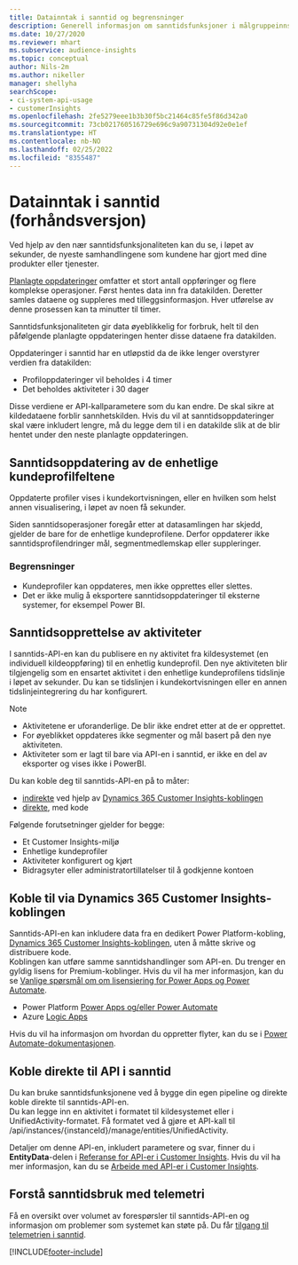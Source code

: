 ```yaml
---
title: Datainntak i sanntid og begrensninger
description: Generell informasjon om sanntidsfunksjoner i målgruppeinnsikt.
ms.date: 10/27/2020
ms.reviewer: mhart
ms.subservice: audience-insights
ms.topic: conceptual
author: Nils-2m
ms.author: nikeller
manager: shellyha
searchScope:
- ci-system-api-usage
- customerInsights
ms.openlocfilehash: 2fe5279eee1b3b30f5bc21464c85fe5f86d342a0
ms.sourcegitcommit: 73cb021760516729e696c9a90731304d92e0e1ef
ms.translationtype: HT
ms.contentlocale: nb-NO
ms.lasthandoff: 02/25/2022
ms.locfileid: "8355487"
---
```

# <a name="real-time-data-ingestion-preview"></a>Datainntak i sanntid (forhåndsversjon)

Ved hjelp av den nær sanntidsfunksjonaliteten kan du se, i løpet av sekunder, de nyeste samhandlingene som kundene har gjort med dine produkter eller tjenester.

[Planlagte oppdateringer](system.md#schedule-tab) omfatter et stort antall oppføringer og flere komplekse operasjoner. Først hentes data inn fra datakilden. Deretter samles dataene og suppleres med tilleggsinformasjon. Hver utførelse av denne prosessen kan ta minutter til timer.

Sanntidsfunksjonaliteten gir data øyeblikkelig for forbruk, helt til den påfølgende planlagte oppdateringen henter disse dataene fra datakilden.

Oppdateringer i sanntid har en utløpstid da de ikke lenger overstyrer verdien fra datakilden:

- Profiloppdateringer vil beholdes i 4 timer
- Det beholdes aktiviteter i 30 dager

Disse verdiene er API-kallparametere som du kan endre. De skal sikre at kildedataene forblir sannhetskilden. Hvis du vil at sanntidsoppdateringer skal være inkludert lengre, må du legge dem til i en datakilde slik at de blir hentet under den neste planlagte oppdateringen.

## <a name="real-time-update-of-the-unified-customer-profile-fields"></a>Sanntidsoppdatering av de enhetlige kundeprofilfeltene

Oppdaterte profiler vises i kundekortvisningen, eller en hvilken som helst annen visualisering, i løpet av noen få sekunder.

Siden sanntidsoperasjoner foregår etter at datasamlingen har skjedd, gjelder de bare for de enhetlige kundeprofilene. Derfor oppdaterer ikke sanntidsprofilendringer mål, segmentmedlemskap eller suppleringer.

### <a name="limitations"></a>Begrensninger

- Kundeprofiler kan oppdateres, men ikke opprettes eller slettes.
- Det er ikke mulig å eksportere sanntidsoppdateringer til eksterne systemer, for eksempel Power BI.

## <a name="real-time-creation-of-activities"></a>Sanntidsopprettelse av aktiviteter

I sanntids-API-en kan du publisere en ny aktivitet fra kildesystemet (en individuell kildeoppføring) til en enhetlig kundeprofil. Den nye aktiviteten blir tilgjengelig som en ensartet aktivitet i den enhetlige kundeprofilens tidslinje i løpet av sekunder. Du kan se tidslinjen i kundekortvisningen eller en annen tidslinjeintegrering du har konfigurert.

> [!NOTE]
>
> - Aktivitetene er uforanderlige. De blir ikke endret etter at de er opprettet.
> - For øyeblikket oppdateres ikke segmenter og mål basert på den nye aktiviteten.
> - Aktiviteter som er lagt til bare via API-en i sanntid, er ikke en del av eksporter og vises ikke i PowerBI.

Du kan koble deg til sanntids-API-en på to måter:

- [indirekte](#connect-via-the-dynamics-365-customer-insights-connector) ved hjelp av [Dynamics 365 Customer Insights-koblingen](/connectors/customerinsights/)
- [direkte](#connect-directly-to-the-real-time-api), med kode

Følgende forutsetninger gjelder for begge:

- Et Customer Insights-miljø
- Enhetlige kundeprofiler
- Aktiviteter konfigurert og kjørt
- Bidragsyter eller administratortillatelser til å godkjenne kontoen

## <a name="connect-via-the-dynamics-365-customer-insights-connector"></a>Koble til via Dynamics 365 Customer Insights-koblingen

Sanntids-API-en kan inkludere data fra en dedikert Power Platform-kobling, [Dynamics 365 Customer Insights-koblingen](/connectors/customerinsights/), uten å måtte skrive og distribuere kode.    
Koblingen kan utføre samme sanntidshandlinger som API-en. Du trenger en gyldig lisens for Premium-koblinger. Hvis du vil ha mer informasjon, kan du se [Vanlige spørsmål om om lisensiering for Power Apps og Power Automate](/power-platform/admin/powerapps-flow-licensing-faq).

- Power Platform [Power Apps og/eller Power Automate](/connectors/)
- Azure [Logic Apps](/azure/connectors/apis-list)

Hvis du vil ha informasjon om hvordan du oppretter flyter, kan du se i [Power Automate-dokumentasjonen](/power-automate/).

## <a name="connect-directly-to-the-real-time-api"></a>Koble direkte til API i sanntid

Du kan bruke sanntidsfunksjonene ved å bygge din egen pipeline og direkte koble direkte til sanntids-API-en.    
Du kan legge inn en aktivitet i formatet til kildesystemet eller i UnifiedActivity-formatet. Få formatet ved å gjøre et API-kall til /api/instances/{instanceId}/manage/entities/UnifiedActivity.

Detaljer om denne API-en, inkludert parametere og svar, finner du i **EntityData**-delen i [Referanse for API-er i Customer Insights](https://developer.ci.ai.dynamics.com/api-details#api=CustomerInsights). Hvis du vil ha mer informasjon, kan du se [Arbeide med API-er i Customer Insights](apis.md).

## <a name="understand-your-real-time-usage-with-telemetry"></a>Forstå sanntidsbruk med telemetri

Få en oversikt over volumet av forespørsler til sanntids-API-en og informasjon om problemer som systemet kan støte på. Du får [tilgang til telemetrien i sanntid](system.md#api-usage-tab). 


[!INCLUDE[footer-include](../includes/footer-banner.md)]